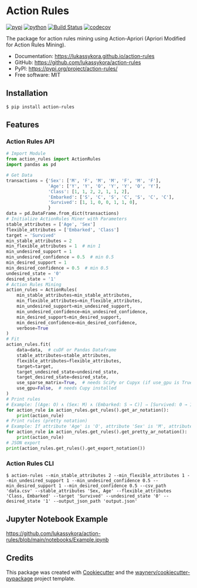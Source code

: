 # Action Rules

[![pypi](https://img.shields.io/pypi/v/action-rules.svg)](https://pypi.org/project/action-rules/)
[![python](https://img.shields.io/pypi/pyversions/action-rules.svg)](https://pypi.org/project/action-rules/)
[![Build Status](https://github.com/lukassykora/action-rules/actions/workflows/dev.yml/badge.svg)](https://github.com/lukassykora/action-rules/actions/workflows/dev.yml)
[![codecov](https://codecov.io/gh/lukassykora/action-rules/branch/main/graphs/badge.svg)](https://codecov.io/github/lukassykora/action-rules)

The package for action rules mining using Action-Apriori (Apriori Modified for Action Rules Mining).

* Documentation: <https://lukassykora.github.io/action-rules>
* GitHub: <https://github.com/lukassykora/action-rules>
* PyPI: <https://pypi.org/project/action-rules/>
* Free software: MIT

## Installation

``` console
$ pip install action-rules
```

## Features

### Action Rules API

```python
# Import Module
from action_rules import ActionRules
import pandas as pd

# Get Data
transactions = {'Sex': ['M', 'F', 'M', 'M', 'F', 'M', 'F'],
                'Age': ['Y', 'Y', 'O', 'Y', 'Y', 'O', 'Y'],
                'Class': [1, 1, 2, 2, 1, 1, 2],
                'Embarked': ['S', 'C', 'S', 'C', 'S', 'C', 'C'],
                'Survived': [1, 1, 0, 0, 1, 1, 0],
                }
data = pd.DataFrame.from_dict(transactions)
# Initialize ActionRules Miner with Parameters
stable_attributes = ['Age', 'Sex']
flexible_attributes = ['Embarked', 'Class']
target = 'Survived'
min_stable_attributes = 2
min_flexible_attributes = 1  # min 1
min_undesired_support = 1
min_undesired_confidence = 0.5  # min 0.5
min_desired_support = 1
min_desired_confidence = 0.5  # min 0.5
undesired_state = '0'
desired_state = '1'
# Action Rules Mining
action_rules = ActionRules(
    min_stable_attributes=min_stable_attributes,
    min_flexible_attributes=min_flexible_attributes,
    min_undesired_support=min_undesired_support,
    min_undesired_confidence=min_undesired_confidence,
    min_desired_support=min_desired_support,
    min_desired_confidence=min_desired_confidence,
    verbose=True
)
# Fit
action_rules.fit(
    data=data,  # cuDF or Pandas Dataframe
    stable_attributes=stable_attributes,
    flexible_attributes=flexible_attributes,
    target=target,
    target_undesired_state=undesired_state,
    target_desired_state=desired_state,
    use_sparse_matrix=True,  # needs SciPy or Cupyx (if use_gpu is True) installed
    use_gpu=False,  # needs Cupy installed
)
# Print rules
# Example: [(Age: O) ∧ (Sex: M) ∧ (Embarked: S → C)] ⇒ [Survived: 0 → 1], support of undesired part: 1, confidence of undesired part: 1.0, support of desired part: 1, confidence of desired part: 1.0, uplift: 1.0
for action_rule in action_rules.get_rules().get_ar_notation():
    print(action_rule)
# Print rules (pretty notation)
# Example: If attribute 'Age' is 'O', attribute 'Sex' is 'M', attribute 'Embarked' value 'S' is changed to 'C', then 'Survived' value '0' is changed to '1 with uplift: 1.0.
for action_rule in action_rules.get_rules().get_pretty_ar_notation():
    print(action_rule)
# JSON export
print(action_rules.get_rules().get_export_notation())
```

### Action Rules CLI

``` console
$ action-rules --min_stable_attributes 2 --min_flexible_attributes 1 --min_undesired_support 1 --min_undesired_confidence 0.5 --min_desired_support 1 --min_desired_confidence 0.5 --csv_path 'data.csv' --stable_attributes 'Sex, Age' --flexible_attributes 'Class, Embarked' --target 'Survived' --undesired_state '0' --desired_state '1' --output_json_path 'output.json'
```

## Jupyter Notebook Example

<https://github.com/lukassykora/action-rules/blob/main/notebooks/Example.ipynb>

## Credits

This package was created with [Cookiecutter](https://github.com/audreyr/cookiecutter) and
the [waynerv/cookiecutter-pypackage](https://github.com/waynerv/cookiecutter-pypackage) project template.
